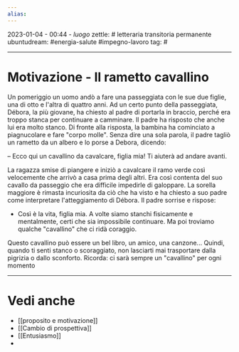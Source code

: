 ```yaml
---
alias: 
---
```

2023-01-04 - 00:44 - *luogo*
zettle: # letteraria transitoria permanente
ubuntudream: #energia-salute #impegno-lavoro 
tag: #

---
# Motivazione - Il rametto cavallino
Un pomeriggio un uomo andò a fare una passeggiata con le sue due figlie, una di otto e l'altra di quattro anni. Ad un certo punto della passeggiata, Débora, la più giovane, ha chiesto al padre di portarla in braccio, perché era troppo stanca per continuare a camminare. Il padre ha risposto che anche lui era molto stanco. Di fronte alla risposta, la bambina ha cominciato a piagnucolare e fare "corpo molle". Senza dire una sola parola, il padre tagliò un rametto da un albero e lo porse a Debora, dicendo:

– Ecco qui un cavallino da cavalcare, figlia mia! Ti aiuterà ad andare avanti.

La ragazza smise di piangere e iniziò a cavalcare il ramo verde così velocemente che arrivò a casa prima degli altri. Era così contenta del suo cavallo da passeggio che era difficile impedirle di galoppare. La sorella maggiore è rimasta incuriosita da ciò che ha visto e ha chiesto a suo padre come interpretare l'atteggiamento di Débora. Il padre sorrise e rispose:

- Così è la vita, figlia mia. A volte siamo stanchi fisicamente e mentalmente, certi che sia impossibile continuare. Ma poi troviamo qualche "cavallino" che ci ridà coraggio.

Questo cavallino può essere un bel libro, un amico, una canzone... Quindi, quando ti senti stanco o scoraggiato, non lasciarti mai trasportare dalla pigrizia o dallo sconforto. Ricorda: ci sarà sempre un "cavallino" per ogni momento



---
# Vedi anche
- [[proposito e motivazione]]
- [[Cambio di prospettiva]]
- [[Entusiasmo]]
- 